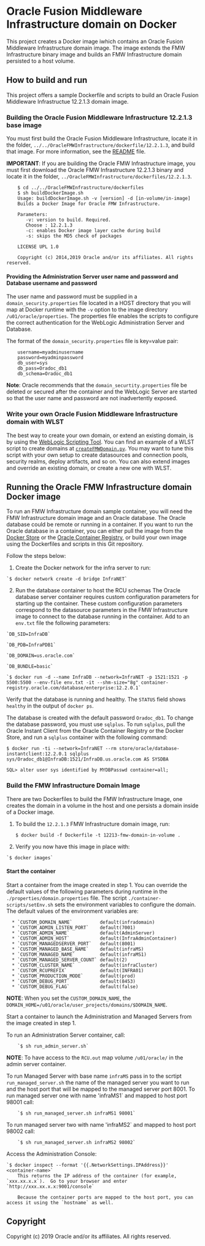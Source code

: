 Oracle Fusion Middleware Infrastructure domain on Docker
========================================================
This project creates a Docker image iwhich contains an Oracle Fusion Middleware Infrastructure domain image. The image  extends the FMW Infrastructure binary image and builds an FMW Infrastructure domain persisted to a host volume.

## How to build and run
This project offers a sample Dockerfile and scripts to build an Oracle Fusion Middleware Infrastructue 12.2.1.3 domain image. 

### Building the Oracle Fusion Middleware Infrastructure 12.2.1.3 base image
You must first build the Oracle Fusion Middleware Infrastructure, locate it in the folder, `../../OracleFMWInfrastructure/dockerfile/12.2.1.3`, and build that image. For more information, see the [README](../../OracleFMWInfrastructure/README.md) file.

**IMPORTANT**: If you are building the Oracle FMW Infrastructure image, you must first download the Oracle FMW Infrastructure 12.2.1.3 binary and locate it in the folder, `../OracleFMWInfrastructure/dockerfiles/12.2.1.3`.

        $ cd ../../OracleFMWInfrastructure/dockerfiles
        $ sh buildDockerImage.sh
        Usage: buildDockerImage.sh -v [version] -d [in-volume/in-image]
        Builds a Docker Image for Oracle FMW Infrastructure.

        Parameters:
           -v: version to build. Required.
           Choose : 12.2.1.3
           -c: enables Docker image layer cache during build
           -s: skips the MD5 check of packages

        LICENSE UPL 1.0

        Copyright (c) 2014,2019 Oracle and/or its affiliates. All rights reserved.

#### Providing the Administration Server user name and password and Database username and password
The user name and password must be supplied in a `domain_security.properties` file located in a HOST directory that you will map at Docker runtime with the `-v` option to the image directory `/u01/oracle/properties`. The properties file enables the scripts to configure the correct authentication for the WebLogic Administration Server and Database.

The format of the `domain_security.properties` file is key=value pair:

        username=myadminusername
        password=myadminpassword
        db_user=sys
        db_pass=Oradoc_db1
        db_schema=Oradoc_db1

**Note**: Oracle recommends that the `domain_securtity.properties` file be deleted or secured after the container and the WebLogic Server are started so that the user name and password are not inadvertently exposed.

### Write your own Oracle Fusion Middleware Infrastructure domain with WLST
The best way to create your own domain, or extend an existing domain, is by using the [WebLogic Scripting Tool](https://docs.oracle.com/middleware/1221/cross/wlsttasks.htm). You can find an example of a WLST script to create domains at [`createFMWDomain.py`](samples/12213-domain-in-volume/container-scripts/createFMWDomain.py). You may want to tune this script with your own setup to create datasources and connection pools, security realms, deploy artifacts, and so on. You can also extend images and override an existing domain, or create a new one with WLST.

## Running the Oracle FMW Infrastructure domain Docker image
To run an FMW Infrastructure domain sample container, you will need the FMW Infrastructure domain image and an Oracle database. The Oracle database could be remote or running in a container. If you want to run the Oracle database in a container, you can either pull the image from the [Docker Store](https://store.docker.com/images/oracle-database-enterprise-edition) or the [Oracle Container Registry](https://container-registry.oracle.com), or build your own image using the Dockerfiles and scripts in this Git repository.

Follow the steps below:

  1. Create the Docker network for the infra server to run:

	`$ docker network create -d bridge InfraNET`

  2. Run the database container to host the RCU schemas
     The Oracle database server container requires custom configuration parameters for starting up the container. These custom configuration parameters correspond to the datasource parameters in the FMW Infrastructure image to connect to the database running in the container. Add to an `env.txt` file the following parameters:

	`DB_SID=InfraDB`

	`DB_PDB=InfraPDB1`

	`DB_DOMAIN=us.oracle.com`

	`DB_BUNDLE=basic`

	`$ docker run -d --name InfraDB --network=InfraNET -p 1521:1521 -p 5500:5500 --env-file env.txt -it --shm-size="8g" container-registry.oracle.com/database/enterprise:12.2.0.1`


Verify that the database is running and healthy. The `STATUS` field shows `healthy` in the output of `docker ps`.

The database is created with the default password `Oradoc_db1`. To change the database password, you must use `sqlplus`.  To run `sqlplus`, pull the Oracle Instant Client from the Oracle Container Registry or the Docker Store, and run a `sqlplus` container with the following command:

	$ docker run -ti --network=InfraNET --rm store/oracle/database-instantclient:12.2.0.1 sqlplus sys/Oradoc_db1@InfraDB:1521/InfraDB.us.oracle.com AS SYSDBA

	SQL> alter user sys identified by MYDBPasswd container=all;

### Build the FMW Infrastructure Domain Image
There are two Dockerfiles to build the FMW Infrastructure Image, one creates the domain in a volume in the host and one persists a domain inside of a Docker image.

  1. To build the `12.2.1.3` FMW Infrastructure domain image, run:

        `$ docker build -f Dockerfile -t 12213-fmw-domain-in-volume .`

  2. Verify you now have this image in place with:

	`$ docker images`

#### Start the container
Start a container from the image created in step 1.
You can override the default values of the following parameters during runtime in the `./properties/domain.properties` file. The script `./container-scripts/setEnv.sh` sets the environment variables to configure the domain. The default values of the environment variables are:

      * `CUSTOM_DOMAIN_NAME`          default(infradomain)
      * `CUSTOM_ADMIN_LISTEN_PORT`    default(7001)
      * `CUSTOM_ADMIN_NAME`           default(AdminServer)
      * `CUSTOM_ADMIN_HOST`           default(InfraAdminContainer)
      * `CUSTOM_MANAGEDSERVER_PORT`   default(8001)
      * `CUSTOM_MANAGED_BASE_NAME`    default(infraMS)
      * `CUSTOM_MANAGED_NAME`         default(infraMS1)
      * `CUSTOM_MANAGED_SERVER_COUNT` default(2)
      * `CUSTOM_CLUSTER_NAME`         default(infraCluster)
      * `CUSTOM_RCUPREFIX`            default(INFRA01)
      * `CUSTOM_PRODUCTION_MODE`      default(prod)
      * `CUSTOM_DEBUG_PORT`           default(8453)
      * `CUSTOM_DEBUG_FLAG`           default(false)

**NOTE**: When you set the `CUSTOM_DOMAIN_NAME`, the `DOMAIN_HOME=/u01/oracle/user_projects/domains/$DOMAIN_NAME`.

  Start a container to launch the Administration and Managed Servers from the image created in step 1.

  To run an Administration Server container, call:

        `$ sh run_admin_server.sh`

**NOTE**: To have access to the `RCU.out` map volume `/u01/oracle/` in the admin server container. 

  To run Managed Server with base name `infraMS` pass in to the scrtipt `run_managed_server.sh` the name of the managed server you want to run and the host port that will be mapped to the managed server port 8001. To run managed server one with name 'infraMS1` and mapped to host port 98001 call:

        `$ sh run_managed_server.sh infraMS1 98001`

 To run managed server two with name 'infraMS2` and mapped to host port 98002 call:

        `$ sh run_managed_server.sh infraMS2 98002`

  Access the Administration Console:

	`$ docker inspect --format '{{.NetworkSettings.IPAddress}}' <container-name>`
        This returns the IP address of the container (for example, `xxx.xx.x.x`).  Go to your browser and enter `http://xxx.xx.x.x:9001/console`

        Because the container ports are mapped to the host port, you can access it using the `hostname` as well.


## Copyright
Copyright (c) 2019 Oracle and/or its affiliates. All rights reserved.
